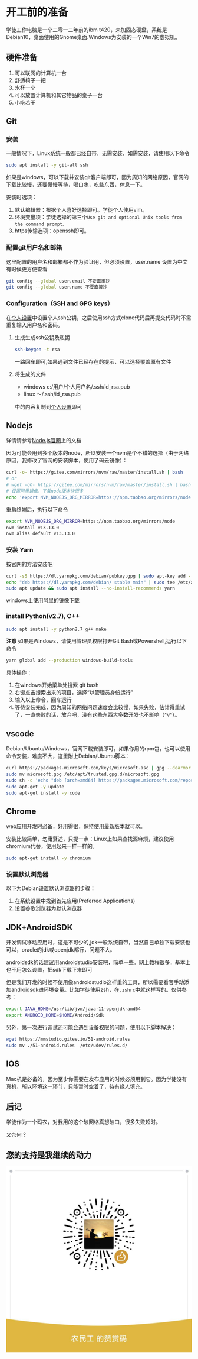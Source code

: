# 开工前的准备

学徒工作电脑是一个二零一二年前的ibm t420，未加固态硬盘，系统是Debian10，桌面使用的Gnome桌面.Windows为安装的一个Win7的虚拟机。

## 硬件准备

1. 可以联网的计算机一台
1. 舒适椅子一把
1. 水杯一个
1. 可以放置计算机和其它物品的桌子一台
1. 小吃若干

## Git

### 安装

一般情况下，Linux系统一般都已经自带，无需安装，如需安装，请使用以下命令

```sh
sudo apt install -y git-all ssh
```

如果是windows，可以下载并安装git客户端即可，因为周知的网络原因，官网的下载比较慢，还要慢慢等待，喝口水，吃些东西，休息一下。

安装时选项：

1. 默认编辑器：根据个人喜好选择即可。学徒个人使用vim。
1. 环境变量项：学徒选择的第三个`Use git and optional Unix tools from the command prompt`.
1. https传输选项：openssh即可。

### 配置git用户名和邮箱

这里配置的用户名和邮箱都不作为验证用，但必须设置，user.name 设置为中文有时候更方便查看

```sh
git config --global user.email 不要直接抄
git config --global user.name 不要直接抄
```

### Configuration（SSH and GPG keys）

在[个人设置](https://github.com/settings/keys)中设置个人ssh公钥，之后使用ssh方式clone代码后再提交代码时不需重复输入用户名和密码。

1. 生成生成ssh公钥及私钥

	```sh
	ssh-keygen -t rsa
	```

    一路回车即可,如果遇到文件已经存在的提示，可以选择覆盖原有文件

1. 将生成的文件

    - windows c:/用户/个人用户名/.ssh/id_rsa.pub
    - linux ～/.ssh/id_rsa.pub

    中的内容复制到[个人设置](https://gitee.com/profile/sshkeys)即可

## Nodejs

详情请参考[Node.js官网](https://nodejs.org/en/)上的文档

因为可能会用到多个版本的node，所以安装一个nvm是个不错的选择（由于网络原因，我修改了官网的安装脚本，使用了码云镜像）：

```sh
curl -o- https://gitee.com/mirrors/nvm/raw/master/install.sh | bash
# or
# wget -qO- https://gitee.com/mirrors/nvm/raw/master/install.sh | bash
# 设置阿里镜像，下载node版本快很多
echo 'export NVM_NODEJS_ORG_MIRROR=https://npm.taobao.org/mirrors/node'>>~/.zshrc
```

重启终端后，执行以下命令

```sh
export NVM_NODEJS_ORG_MIRROR=https://npm.taobao.org/mirrors/node
nvm install v13.13.0
nvm alias default v13.13.0
```

### 安装 Yarn

按官网的方法安装吧

```sh
curl -sS https://dl.yarnpkg.com/debian/pubkey.gpg | sudo apt-key add -
echo "deb https://dl.yarnpkg.com/debian/ stable main" | sudo tee /etc/apt/sources.list.d/yarn.list
sudo apt update && sudo apt install --no-install-recommends yarn
```

windows上使用[阿里的镜像下载](http://npm.taobao.org/mirrors/yarn/v1.22.4/yarn-1.22.4.msi)

### install Python(v2.7), C++

```sh
sudo apt install -y python2.7 g++ make
```

**注意** 如果是Windows，请使用管理员权限打开Git Bash或Powershell,运行以下命令

```sh
yarn global add --production windows-build-tools
```

具体操作：

1. 在windows开始菜单处搜索 git bash
1. 右键点击搜索出来的项目，选择“以管理员身份运行”
1. 输入以上命令，回车运行
1. 等待安装完成，因为周知的网络问题速度会比较慢，如果失败，估计得重试了，一直失败的话，放弃吧，没有这些东西大多数开发也不影响（^v^）。

## vscode

Debian/Ubuntu/Windows，官网下载安装即可，如果你用的rpm包，也可以使用命令安装，难度不大，这里附上Debian/Ubuntu脚本：

```sh
curl https://packages.microsoft.com/keys/microsoft.asc | gpg --dearmor > microsoft.gpg
sudo mv microsoft.gpg /etc/apt/trusted.gpg.d/microsoft.gpg
sudo sh -c 'echo "deb [arch=amd64] https://packages.microsoft.com/repos/vscode stable main" > /etc/apt/sources.list.d/vscode.list'
sudo apt-get -y update
sudo apt-get install -y code
```

## Chrome

web应用开发时必备，好用得很，保持使用最新版本就可以。

安装比较简单，勿庸赘述，只提一点：Linux上如果查找源麻烦，建议使用chromium代替，使用起来一样一样的。

```sh
sudo apt-get install -y chromium
```

### 设置默认浏览器

以下为Debian设置默认浏览器的步骤：

1. 在系统设置中找到首先应用(Preferred Applications)
1. 设置谷歌浏览器为默认浏览器

## JDK+AndroidSDK

开发调试移动应用时，这是不可少的,jdk一般系统自带，当然自己单独下载安装也可以，oracle的jdk或openjdk都行，问题不大。

androidsdk的话建议用androidstudio安装吧，简单一些。网上教程很多，基本上也不用怎么设置，把sdk下载下来即可

但是我们开发的时候不使用像androidstudio这样重的工具，所以需要看官手动添加androidsdk进环境变量。比如学徒使用zsh，在`.zshrc`中就这样写的。仅供参考：

```sh
export JAVA_HOME=/usr/lib/jvm/java-11-openjdk-amd64
export ANDROID_HOME=$HOME/Android/Sdk
```

另外，第一次进行调试还可能会遇到设备权限的问题，使用以下脚本解决：

```sh
wget https://mmstudio.gitee.io/51-android.rules
sudo mv ./51-android.rules  /etc/udev/rules.d/
```

## IOS

Mac机是必备的，因为至少你需要在发布应用的时候必须用到它。因为学徒没有真机，所以环境这一环节，只能暂时空着了，待有缘人填充。

## 后记

学徒作为一个码农，对我用的这个破网络真想破口，很多失败超时。

又奈何？

## 您的支持是我继续的动力

![打赏](../images/dashang.jpg)
